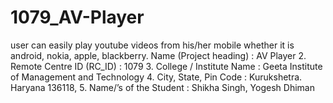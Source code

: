 1079_AV-Player
==============

user can easily play youtube videos from his/her mobile whether it is android, nokia, apple, blackberry.
Name (Project heading) : AV Player
2. Remote Centre ID (RC_ID) : 1079
3. College / Institute Name : Geeta Institute of Management and
Technology
4. City, State, Pin Code : Kurukshetra. Haryana 136118,
5. Name/’s of the Student : Shikha Singh, Yogesh Dhiman
